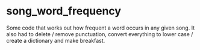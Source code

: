 # song_word_frequency
Some code that works out how frequent a word occurs in any given song. It also had to delete / remove punctuation, convert everything to lower case / create a dictionary and make breakfast.
